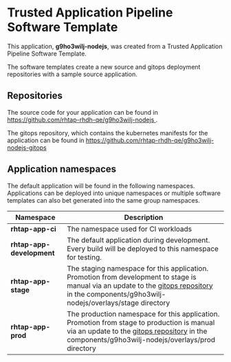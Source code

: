 # Trusted Application Pipeline Software Template

This application, **g9ho3wilj-nodejs**, was created from a Trusted Application Pipeline Software Template.

The software templates create a new source and gitops deployment repositories with a sample source application. 

## Repositories

The source code for your application can be found in [https://github.com/rhtap-rhdh-qe/g9ho3wilj-nodejs ](https://github.com/rhtap-rhdh-qe/g9ho3wilj-nodejs ).
 
The gitops repository, which contains the kubernetes manifests for the application can be found in 
[https://github.com/rhtap-rhdh-qe/g9ho3wilj-nodejs-gitops ](https://github.com/rhtap-rhdh-qe/g9ho3wilj-nodejs-gitops ) 

## Application namespaces 

The default application will be found in the following namespaces. Applications can be deployed into unique namespaces or multiple software templates can also bet generated into the same group namespaces.  

|  Namespace   |  Description   |  
| -------- | -------- |
| **rhtap-app-ci** | The namespace used for CI workloads |
| **rhtap-app-development** | The default application during development. Every build will be deployed to this namespace for testing. |
| **rhtap-app-stage** | The staging namespace for this application. Promotion from development to stage is manual via an update to the [gitops repository](https://github.com/rhtap-rhdh-qe/g9ho3wilj-nodejs-gitops ) in the components/g9ho3wilj-nodejs/overlays/stage directory |
| **rhtap-app-prod** | The production namespace for this application. Promotion from stage to production is manual via an update to the [gitops repository](https://github.com/rhtap-rhdh-qe/g9ho3wilj-nodejs-gitops ) in the components/g9ho3wilj-nodejs/overlays/prod directory |